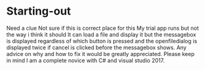 # Starting-out
Need a clue
Not sure if this is correct place for this
My trial app runs but not the way i think it should
It can load a file and display it but the 
messagebox is displayed regardless of which button is pressed
and the openfiledialog is displayed twice if cancel is clicked
before the messagebox shows.
Any advice on why and how to fix it
would be greatly appreciated.
Please keep in mind I am a complete novice
with C# and visual studio 2017.

